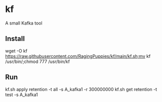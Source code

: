 # kf
A small Kafka tool

## Install
wget -O kf https://raw.githubusercontent.com/RagingPuppies/kf/main/kf.sh;mv kf /usr/bin/;chmod 777 /usr/bin/kf

## Run 
kf.sh apply retention -t all -s A_kafka1 -r 300000000
kf.sh get retention -t test -s A_kafka1
